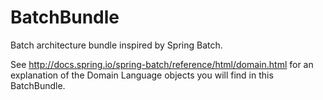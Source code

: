 BatchBundle
===========

Batch architecture bundle inspired by Spring Batch.

See http://docs.spring.io/spring-batch/reference/html/domain.html for an explanation of the Domain Language objects you will find in this BatchBundle.